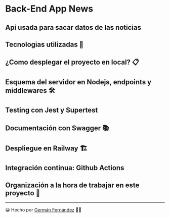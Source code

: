 # Back-End App News

## Api usada para sacar datos de las noticias
## Tecnologias utilizadas 🚀
## ¿Como desplegar el proyecto en local? 📋
## Esquema del servidor en Nodejs, endpoints y middlewares 🛠️
## Testing con Jest y Supertest
## Documentación con Swagger 📚
## Despliegue en Railway 🏗️
## Integración continua: Github Actions
## Organización a la hora de trabajar en este proyecto 📌

---

😀 Hecho por [Germán Fernández](https://www.linkedin.com/in/geerdev/) 🧑‍💻